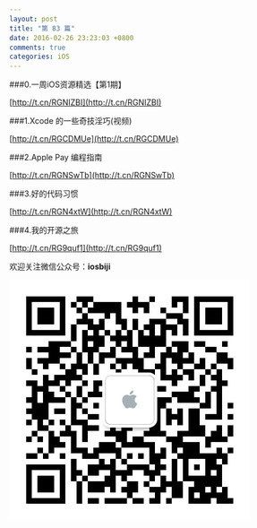 ```yaml
---
layout: post
title: "第 83 篇"
date: 2016-02-26 23:23:03 +0800
comments: true
categories: iOS
---
```

###0.一周iOS资源精选【第1期】

[http://t.cn/RGNIZBI](http://t.cn/RGNIZBI)  

###1.Xcode 的一些奇技淫巧(视频)

[http://t.cn/RGCDMUe](http://t.cn/RGCDMUe)  

###2.Apple Pay 编程指南

[http://t.cn/RGNSwTb](http://t.cn/RGNSwTb)  

###3.好的代码习惯

[http://t.cn/RGN4xtW](http://t.cn/RGN4xtW)  

###4.我的开源之旅

[http://t.cn/RG9quf1](http://t.cn/RG9quf1)  

欢迎关注微信公众号：**iosbiji**

![iOS开发笔记](/images/weixin.jpg)